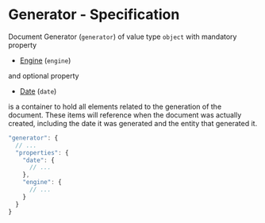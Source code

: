 # Generator - Specification

Document Generator (`generator`) of value type `object` with mandatory property

* [Engine](generator/engine-spec.en.md) (`engine`)

and optional property

* [Date](generator/date-spec.en.md) (`date`)

is a container to hold all elements related to the generation of the document.
These items will reference when the document was actually created, including the
date it was generated and the entity that generated it.

```javascript
"generator": {
  // ...
  "properties": {
    "date": {
      // ...
    },
    "engine": {
      // ...
    }
  }
}
```
